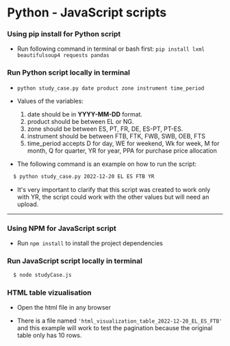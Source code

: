 # Python - JavaScript scripts

### Using pip install for Python script

- Run following command in terminal or bash first: `pip install lxml beautifulsoup4 requests pandas`

### Run Python script locally in terminal

- `python study_case.py date product zone instrument time_period
`
- Values of the variables:

  1. date should be in **YYYY-MM-DD** format.
  2. product should be between EL or NG.
  3. zone should be between ES, PT, FR, DE, ES-PT, PT-ES.
  4. instrument should be between FTB, FTK, FWB, SWB, OEB, FTS
  5. time_period accepts D for day, WE for weekend, Wk for week, M for month, Q for quarter, YR for year, PPA for purchase price allocation

- The following command is an example on how to run the script:

```bash
  $ python study_case.py 2022-12-20 EL ES FTB YR
```

- It's very important to clarify that this script was created to work only with YR, the script could work with the other values but will need an upload.

---

### Using NPM for JavaScript script

- Run `npm install` to install the project dependencies

### Run JavaScript script locally in terminal

```bash
  $ node studyCase.js
```

### HTML table vizualisation

- Open the html file in any browser

- There is a file named `'html_visualization_table_2022-12-20_EL_ES_FTB'` and this example will work to test the pagination because the original table only has 10 rows.

```

```
